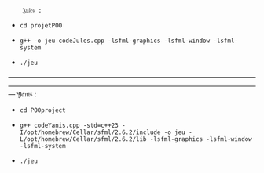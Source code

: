         𝔍𝔲𝔩𝔢𝔰 :
  
-     cd projetPOO
-     g++ -o jeu codeJules.cpp -lsfml-graphics -lsfml-window -lsfml-system
-     ./jeu
—————————————————————————————————————————————————————————————————————————
        𝔜𝔞𝔫𝔦𝔰 :

-     cd POOproject
-     g++ codeYanis.cpp -std=c++23 -I/opt/homebrew/Cellar/sfml/2.6.2/include -o jeu -L/opt/homebrew/Cellar/sfml/2.6.2/lib -lsfml-graphics -lsfml-window -lsfml-system

-     ./jeu
